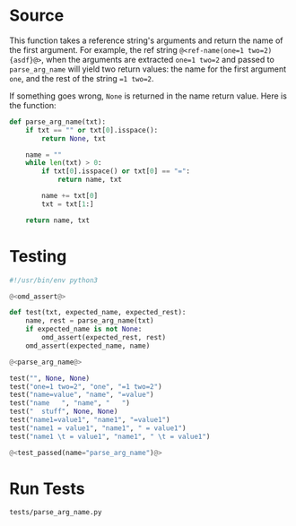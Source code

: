 # Source

This function takes a reference string's arguments and return the name of the first argument. For example, the ref string `@<ref-name(one=1 two=2){asdf}@>`, when the arguments are extracted `one=1 two=2` and passed to `parse_arg_name` will yield two return values: the name for the first argument `one`, and the rest of the string `=1 two=2`.

If something goes wrong, `None` is returned in the name return value. Here is the function:

```python {name=parse_arg_name}
def parse_arg_name(txt):
    if txt == "" or txt[0].isspace():
        return None, txt

    name = ""
    while len(txt) > 0:
        if txt[0].isspace() or txt[0] == "=":
            return name, txt

        name += txt[0]
        txt = txt[1:]

    return name, txt
```

# Testing

```python {name=parse_arg_name_tests_file tangle=tests/parse_arg_name.py}
#!/usr/bin/env python3

@<omd_assert@>

def test(txt, expected_name, expected_rest):
    name, rest = parse_arg_name(txt)
    if expected_name is not None:
        omd_assert(expected_rest, rest)
    omd_assert(expected_name, name)

@<parse_arg_name@>

test("", None, None)
test("one=1 two=2", "one", "=1 two=2")
test("name=value", "name", "=value")
test("name   ", "name", "   ")
test("  stuff", None, None)
test("name1=value1", "name1", "=value1")
test("name1 = value1", "name1", " = value1")
test("name1 \t = value1", "name1", " \t = value1")

@<test_passed(name="parse_arg_name")@>
```

# Run Tests

```bash {name=parse_arg_name_tests menu=true}
tests/parse_arg_name.py
```

